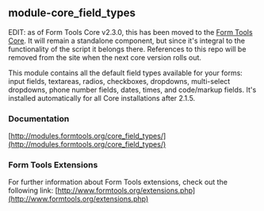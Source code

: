 ## module-core_field_types

EDIT: as of Form Tools Core v2.3.0, this has been moved to the [Form Tools Core](https://github.com/formtools/core). 
It will remain a standalone component, but since it's integral to the functionality of the script it belongs there. 
References to this repo will be removed from the site when the next core version rolls out.

This module contains all the default field types available for your forms: input fields, textareas, radios,
checkboxes, dropdowns, multi-select dropdowns, phone number fields, dates, times, and code/markup fields. It's
installed automatically for all Core installations after 2.1.5.

### Documentation

[http://modules.formtools.org/core_field_types/](http://modules.formtools.org/core_field_types/)

### Form Tools Extensions

For further information about Form Tools extensions, check out the following link:
[http://www.formtools.org/extensions.php](http://www.formtools.org/extensions.php)
